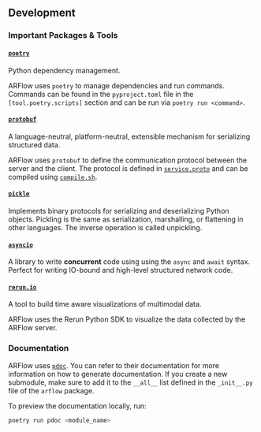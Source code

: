 
## Development

### Important Packages & Tools

#### [`poetry`](https://python-poetry.org)

Python dependency management.

ARFlow uses `poetry` to manage dependencies and run commands. Commands can be found in the `pyproject.toml` file in the `[tool.poetry.scripts]` section and can be run via `poetry run <command>`.

#### [`protobuf`](https://protobuf.dev)

A language-neutral, platform-neutral, extensible mechanism for serializing structured data.

ARFlow uses `protobuf` to define the communication protocol between the server and the client. The protocol is defined in [`service.proto`](../protos/arflow/service.proto) and can be compiled using [`compile.sh`](../protos/scripts/compile.sh).

#### [`pickle`](https://docs.python.org/3/library/pickle.html)

Implements binary protocols for serializing and deserializing Python objects. Pickling is the same as serialization, marshalling, or flattening in other languages. The inverse operation is called unpickling.

#### [`asyncio`](https://docs.python.org/3/library/asyncio.html)

A library to write **concurrent** code using using the `async` and `await` syntax. Perfect for writing IO-bound and high-level structured network code.

#### [`rerun.io`](https://github.com/rerun-io/rerun)

A tool to build time aware visualizations of multimodal data.

ARFlow uses the Rerun Python SDK to visualize the data collected by the ARFlow server.

### Documentation

ARFlow uses [`pdoc`](https://pdoc.dev). You can refer to their documentation for more information on how to generate documentation. If you create a new submodule, make sure to add it to the `__all__` list defined in the `_init__.py` file of the `arflow` package.

To preview the documentation locally, run:

```bash
poetry run pdoc <module_name>
```
